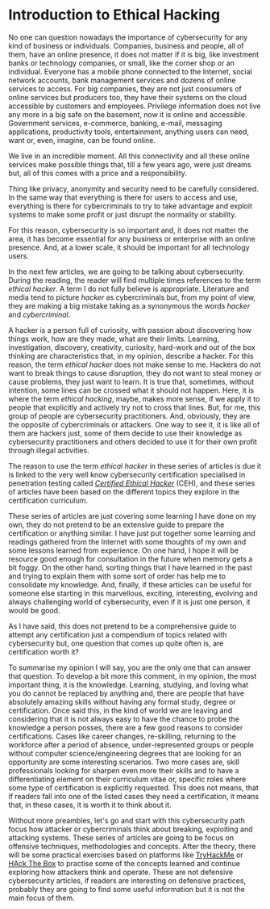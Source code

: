 # Introduction to Ethical Hacking

No one can question nowadays the importance of cybersecurity for any kind of business or individuals. Companies, business and people, all of them, have an online presence, it does not matter if it is big, like investment banks or technology companies, or small, like the corner shop or an individual. Everyone has a mobile phone connected to the Internet, social network accounts, bank management services and dozens of online services to access. For big companies, they are not just consumers of online services but producers too, they have their systems on the cloud accessible by customers and employees. Privilege information does not live any more in a big safe on the basement, now it is online and accessible. Government services, e-commerce, banking, e-mail, messaging applications, productivity tools, entertainment, anything users can need, want or, even, imagine, can be found online.

We live in an incredible moment. All this connectivity and all these online services make possible things that, till a few years ago, were just dreams but, all of this comes with a price and a responsibility.

Thing like privacy, anonymity and security need to be carefully considered. In the same way that everything is there for users to access and use, everything is there for cybercriminals to try to take advantage and exploit systems to make some profit or just disrupt the normality or stability.

For this reason, cybersecurity is so important and, it does not matter the area, it has become essential for any business or enterprise with an online presence. And, at a lower scale, it should be important for all technology users.

In the next few articles, we are going to be talking about cybersecurity. During the reading, the reader will find multiple times references to the term _ethical hacker_. A term I do not fully believe is appropriate. Literature and media tend to picture _hacker_ as cybercriminals but, from my point of view, they are making a big mistake taking as a synonymous the words _hacker_ and _cybercriminal_.

A hacker is a person full of curiosity, with passion about discovering how things work, how are they made, what are their limits. Learning, investigation, discovery, creativity, curiosity, hard-work and out of the box thinking are characteristics that, in my opinion, describe a hacker. For this reason, the term _ethical hacker_ does not make sense to me. Hackers do not want to break things to cause disruption, they do not want to steal money or cause problems, they just want to learn. It is true that, sometimes, without intention, some lines can be crossed what it should not happen. Here, it is where the term _ethical hacking_, maybe, makes more sense, if we apply it to people that explicitly and actively try not to cross that lines. But, for me, this group of people are cybersecurity practitioners. And, obviously, they are the opposite of cybercriminals or attackers. One way to see it, it is like all of them are hackers just, some of them decide to use their knowledge as cybersecurity practitioners and others decided to use it for their own profit through illegal activities.

The reason to use the term _ethical hacker_ in these series of articles is due it is linked to the very well know cybersecurity certification specialised in penetration testing called _[Certified Ethical Hacker](https://www.eccouncil.org/programs/certified-ethical-hacker-ceh/)_ (CEH), and these series of articles have been based on the different topics they explore in the certification curriculum.

These series of articles are just covering some learning I have done on my own, they do not pretend to be an extensive guide to prepare the certification or anything similar. I have just put together some learning and readings gathered from the Internet with some thoughts of my own and some lessons learned from experience. On one hand, I hope it will be resource good enough for consultation in the future when memory gets a bit foggy. On the other hand, sorting things that I have learned in the past and trying to explain them with some sort of order has help me to consolidate my knowledge. And, finally, if these articles can be useful for someone else starting in this marvellous, exciting, interesting, evolving and always challenging world of cybersecurity, even if it is just one person, it would be good.

As I have said, this does not pretend to be a comprehensive guide to attempt any certification just a compendium of topics related with cybersecurity but, one question that comes up quite often is, are certification worth it?

To summarise my opinion I will say, you are the only one that can answer that question. To develop a bit more this comment, in my opinion, the most important thing, it is the knowledge. Learning, studying, and loving what you do cannot be replaced by anything and, there are people that have absolutely amazing skills without having any formal study, degree or certification. Once said this, in the kind of world we are leaving and considering that it is not always easy to have the chance to probe the knowledge a person posses, there are a few good reasons to consider certifications. Cases like career changes, re-skilling, returning to the workforce after a period of absence, under-represented groups or people without computer science/engineering degrees that are looking for an opportunity are some interesting scenarios. Two more cases are, skill professionals looking for sharpen even more their skills and to have a differentiating element on their curriculum vitae or, specific roles where some type of certification is explicitly requested. This does not means, that if readers fall into one of the listed cases they need a certification, it means that, in these cases, it is worth it to think about it.

Without more preambles, let's go and start with this cybersecurity path focus how attacker or cybercriminals think about breaking, exploiting and attacking systems. These series of articles are going to be focus on offensive techniques, methodologies and concepts. After the theory, there will be some practical exercises based on platforms like [TryHackMe](https://tryhackme.com) or [HAck The Box](https://www.hackthebox.eu) to practise some of the concepts learned and continue exploring how attackers think and operate. These are not defensive cybersecurity articles, if readers are interesting on defensive practices, probably they are going to find some useful information but it is not the main focus of them.
